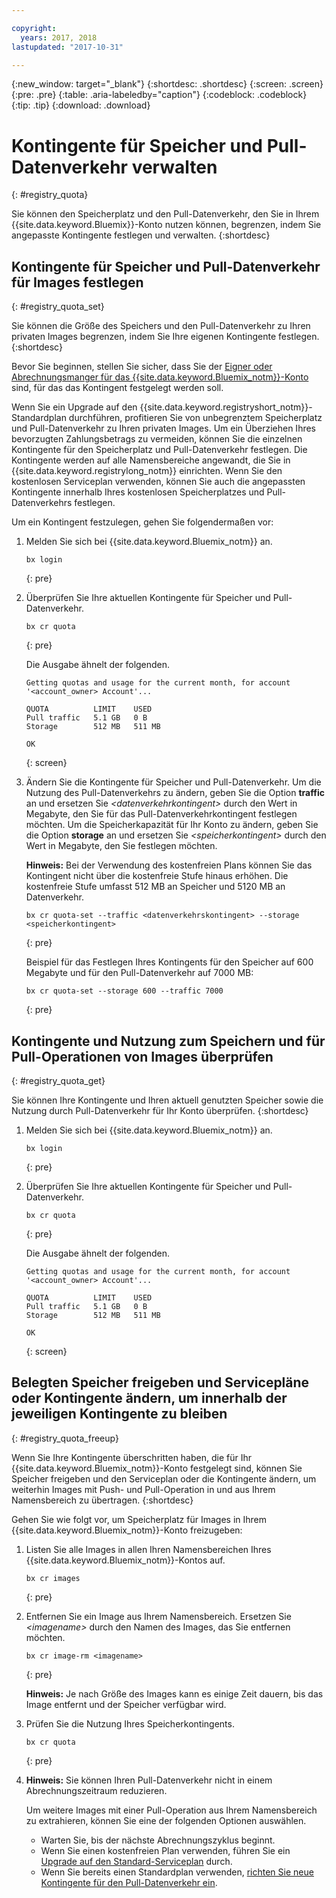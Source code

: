 ```yaml
---

copyright:
  years: 2017, 2018
lastupdated: "2017-10-31"

---
```


{:new_window: target="_blank"}
{:shortdesc: .shortdesc}
{:screen: .screen}
{:pre: .pre}
{:table: .aria-labeledby="caption"}
{:codeblock: .codeblock}
{:tip: .tip}
{:download: .download}


# Kontingente für Speicher und Pull-Datenverkehr verwalten
{: #registry_quota}

Sie können den Speicherplatz und den Pull-Datenverkehr, den Sie in Ihrem {{site.data.keyword.Bluemix}}-Konto nutzen können, begrenzen, indem Sie angepasste Kontingente festlegen und verwalten.
{:shortdesc}


## Kontingente für Speicher und Pull-Datenverkehr für Images festlegen
{: #registry_quota_set}

Sie können die Größe des Speichers und den Pull-Datenverkehr zu Ihren privaten Images begrenzen, indem Sie Ihre eigenen Kontingente festlegen.
{:shortdesc}

Bevor Sie beginnen, stellen Sie sicher, dass Sie der [Eigner oder Abrechnungsmanger für das {{site.data.keyword.Bluemix_notm}}-Konto](../../iam/users_roles.html#userroles) sind, für das das Kontingent festgelegt werden soll.

Wenn Sie ein Upgrade auf den {{site.data.keyword.registryshort_notm}}-Standardplan durchführen, profitieren Sie von unbegrenztem Speicherplatz und Pull-Datenverkehr zu Ihren privaten Images. Um ein Überziehen Ihres bevorzugten Zahlungsbetrags zu vermeiden, können Sie die einzelnen Kontingente für den Speicherplatz und Pull-Datenverkehr festlegen. Die Kontingente werden auf alle Namensbereiche angewandt, die Sie in {{site.data.keyword.registrylong_notm}} einrichten. Wenn Sie den kostenlosen Serviceplan verwenden, können Sie auch die angepassten Kontingente innerhalb Ihres kostenlosen Speicherplatzes und Pull-Datenverkehrs festlegen.

Um ein Kontingent festzulegen, gehen Sie folgendermaßen vor:

1.  Melden Sie sich bei {{site.data.keyword.Bluemix_notm}} an.

    ```
    bx login
    ```
    {: pre}

2.  Überprüfen Sie Ihre aktuellen Kontingente für Speicher und Pull-Datenverkehr.

    ```
    bx cr quota
    ```
    {: pre}

    Die Ausgabe ähnelt der folgenden.

    ```
    Getting quotas and usage for the current month, for account '<account_owner> Account'...

    QUOTA          LIMIT    USED   
    Pull traffic   5.1 GB   0 B   
    Storage        512 MB   511 MB

    OK
    ```
    {: screen}

3.  Ändern Sie die Kontingente für Speicher und Pull-Datenverkehr. Um die Nutzung des Pull-Datenverkehrs zu ändern, geben Sie die Option **traffic** an und ersetzen Sie _&lt;datenverkehrkontingent&gt;_ durch den Wert in Megabyte, den Sie für das Pull-Datenverkehrkontingent festlegen möchten. Um die Speicherkapazität für Ihr Konto zu ändern, geben Sie die Option **storage** an und ersetzen Sie _&lt;speicherkontingent&gt;_ durch den Wert in Megabyte, den Sie festlegen möchten.

    **Hinweis:** Bei der Verwendung des kostenfreien Plans können Sie das Kontingent nicht über die kostenfreie Stufe hinaus erhöhen. Die kostenfreie Stufe umfasst 512 MB an Speicher und 5120 MB an Datenverkehr.

    ```
    bx cr quota-set --traffic <datenverkehrskontingent> --storage <speicherkontingent>
    ```
    {: pre}

    Beispiel für das Festlegen Ihres Kontingents für den Speicher auf 600 Megabyte und für den Pull-Datenverkehr auf 7000 MB:

    ```
    bx cr quota-set --storage 600 --traffic 7000
    ```
    {: pre}


## Kontingente und Nutzung zum Speichern und für Pull-Operationen von Images überprüfen
{: #registry_quota_get}

Sie können Ihre Kontingente und Ihren aktuell genutzten Speicher sowie die Nutzung durch Pull-Datenverkehr für Ihr Konto überprüfen.
{:shortdesc}

1.  Melden Sie sich bei {{site.data.keyword.Bluemix_notm}} an.

    ```
    bx login
    ```
    {: pre}

2.  Überprüfen Sie Ihre aktuellen Kontingente für Speicher und Pull-Datenverkehr.

    ```
    bx cr quota
    ```
    {: pre}

    Die Ausgabe ähnelt der folgenden.

    ```
    Getting quotas and usage for the current month, for account '<account_owner> Account'...

    QUOTA          LIMIT    USED   
    Pull traffic   5.1 GB   0 B   
    Storage        512 MB   511 MB

    OK
    ```
    {: screen}


## Belegten Speicher freigeben und Servicepläne oder Kontingente ändern, um innerhalb der jeweiligen Kontingente zu bleiben
{: #registry_quota_freeup}

Wenn Sie Ihre Kontingente überschritten haben, die für Ihr {{site.data.keyword.Bluemix_notm}}-Konto festgelegt sind, können Sie Speicher freigeben und den Serviceplan oder die Kontingente ändern, um weiterhin Images mit Push- und Pull-Operation in und aus Ihrem Namensbereich zu übertragen.
{:shortdesc}

Gehen Sie wie folgt vor, um Speicherplatz für Images in Ihrem {{site.data.keyword.Bluemix_notm}}-Konto freizugeben:

1.  Listen Sie alle Images in allen Ihren Namensbereichen Ihres {{site.data.keyword.Bluemix_notm}}-Kontos auf.

    ```
    bx cr images
    ```
    {: pre}

2.  Entfernen Sie ein Image aus Ihrem Namensbereich. Ersetzen Sie _&lt;imagename&gt;_ durch den Namen des Images, das Sie entfernen möchten.

    ```
    bx cr image-rm <imagename>
    ```
    {: pre}

    **Hinweis:** Je nach Größe des Images kann es einige Zeit dauern, bis das Image entfernt und der Speicher verfügbar wird.

3.  Prüfen Sie die Nutzung Ihres Speicherkontingents.

    ```
    bx cr quota
    ```
    {: pre}

4. **Hinweis:** Sie können Ihren Pull-Datenverkehr nicht in einem Abrechnungszeitraum reduzieren.

    Um weitere Images mit einer Pull-Operation aus Ihrem Namensbereich zu extrahieren, können Sie eine der folgenden Optionen auswählen.

    -   Warten Sie, bis der nächste Abrechnungszyklus beginnt.
    -   Wenn Sie einen kostenfreien Plan verwenden, führen Sie ein [Upgrade auf den Standard-Serviceplan](registry_overview.html#registry_plan_upgrade) durch.
    -   Wenn Sie bereits einen Standardplan verwenden, [richten Sie neue Kontingente für den Pull-Datenverkehr ein](#registry_quota_set).
